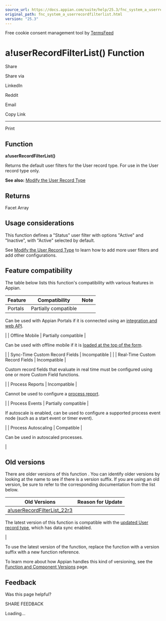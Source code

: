 ```yaml
---
source_url: https://docs.appian.com/suite/help/25.3/fnc_system_a_userrecordfilterlist.html
original_path: fnc_system_a_userrecordfilterlist.html
version: "25.3"
---
```


Free cookie consent management tool by [TermsFeed](https://www.termsfeed.com/)

# a!userRecordFilterList() Function

Share

Share via

LinkedIn

Reddit

Email

Copy Link

* * *

Print

## Function

**a!userRecordFilterList()**

Returns the default user filters for the User record type. For use in the User record type only.

**See also:** [Modify the User Record Type](Configure_Tempo_Users.html)

## Returns

Facet Array

## Usage considerations

This function defines a "Status" user filter with options "Active" and "Inactive", with "Active" selected by default.

See [Modify the User Record Type](Configure_Tempo_Users.html) to learn how to add more user filters and add other configurations.

## Feature compatibility

The table below lists this function's compatibility with various features in Appian.

| Feature | Compatibility | Note |
| --- | --- | --- |
| Portals | Partially compatible |
Can be used with Appian Portals if it is connected using an [integration and web API](portals-design.html#using-partially-compatible-functions-and-objects-in-a-portal).

 |
| Offline Mobile | Partially compatible |

Can be used with offline mobile if it is [loaded at the top of the form](offline-mobile-design-best-practices.html#working-with-partially-compatible-functions).

 |
| Sync-Time Custom Record Fields | Incompatible |  |
| Real-Time Custom Record Fields | Incompatible |

Custom record fields that evaluate in real time must be configured using one or more Custom Field functions.

 |
| Process Reports | Incompatible |

Cannot be used to configure a [process report](Process_Reports.html).

 |
| Process Events | Partially compatible |

If autoscale is enabled, can be used to configure a supported process event node (such as a start event or timer event).

 |
| Process Autoscaling | Compatible |

Can be used in autoscaled processes.

 |

## Old versions

There are older versions of this function . You can identify older versions by looking at the name to see if there is a version suffix. If you are using an old version, be sure to refer to the corresponding documentation from the list below.

| Old Versions | Reason for Update |
| --- | --- |
| [a!userRecordFilterList\_22r3](/suite/help/25.3/fnc_system_a_userrecordfilterlist_22r3.html) |
The latest version of this function is compatible with the [updated User record type](Configure_Tempo_Users.html#update-the-user-record-type), which has data sync enabled.

 |

To use the latest version of the function, replace the function with a version suffix with a new function reference.

To learn more about how Appian handles this kind of versioning, see the [Function and Component Versions](/suite/help/25.3/function_versions.html) page.

## Feedback

Was this page helpful?

SHARE FEEDBACK

Loading...